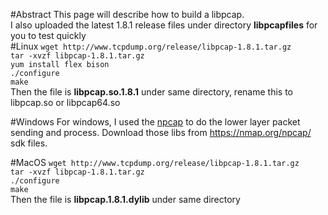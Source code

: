 #Abstract
This page will describe how to build a libpcap.<br>
I also uploaded the latest 1.8.1 release files under directory <b>libpcapfiles</b> for you to test quickly<br>
#Linux
`wget http://www.tcpdump.org/release/libpcap-1.8.1.tar.gz`<br>
`tar -xvzf libpcap-1.8.1.tar.gz`<br>
`yum install flex bison`<br>
`./configure`<br>
`make`<br>
Then the file is <b>libpcap.so.1.8.1</b> under same directory, rename this to libpcap.so or libpcap64.so<br>

#Windows
For windows, I used the <a href="https://nmap.org/npcap/">npcap</a> to do the lower layer packet sending and process.
Download those libs from https://nmap.org/npcap/  sdk files.

#MacOS
`wget http://www.tcpdump.org/release/libpcap-1.8.1.tar.gz`<br>
`tar -xvzf libpcap-1.8.1.tar.gz`<br>
`./configure`<br>
`make`<br>
Then the file is <b>libpcap.1.8.1.dylib</b> under same directory
